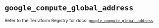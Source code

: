 # `google_compute_global_address`

Refer to the Terraform Registry for docs: [`google_compute_global_address`](https://registry.terraform.io/providers/hashicorp/google/5.16.0/docs/resources/compute_global_address).
